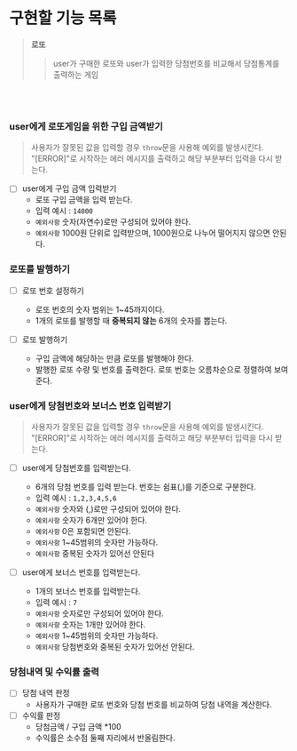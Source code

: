 # 구현할 기능 목록
>**로또**
> >user가 구매한 로또와 user가 입력한 당첨번호를 비교해서 당첨통계를 출력하는 게임</br>

</br>
</br>

### user에게 로또게임을 위한 구입 금액받기
> 사용자가 잘못된 값을 입력할 경우 `throw`문을 사용해 예외를 발생시킨다. </br> "[ERROR]"로 시작하는 에러 메시지를 출력하고 해당 부분부터 입력을 다시 받는다.
- [ ] user에게 구입 금액 입력받기
	- 로또 구입 금액을 입력 받는다.
	- 입력 예시 : `14000`
	- `예외사항` 숫자(자연수)로만 구성되어 있어야 한다.
	- `예외사항` 1000원 단위로 입력받으며, 1000원으로 나누어 떨어지지 않으면 안된다.

### 로또를 발행하기
- [ ] 로또 번호 설정하기
	- 로또 번호의 숫자 범위는 1~45까지이다.
	- 1개의 로또를 발행할 때 **중복되지 않는** 6개의 숫자를 뽑는다.

- [ ] 로또 발행하기
	- 구입 금액에 해당하는 만큼 로또를 발행해야 한다.
	- 발행한 로또 수량 및 번호를 출력한다. 로또 번호는 오름차순으로 정렬하여 보여준다.

### user에게 당첨번호와 보너스 번호 입력받기
> 사용자가 잘못된 값을 입력할 경우 `throw`문을 사용해 예외를 발생시킨다. </br> "[ERROR]"로 시작하는 에러 메시지를 출력하고 해당 부분부터 입력을 다시 받는다.
- [ ] user에게 당첨번호를 입력받는다.
	- 6개의 당첨 번호를 입력 받는다. 번호는 쉼표(,)를 기준으로 구분한다.
	- 입력 예시 : `1,2,3,4,5,6`
	- `예외사항` 숫자와 (,)로만 구성되어 있어야 한다.
	- `예외사항` 숫자가 6개만 있어야 한다. 
	- `예외사항` 0은 포함되면 안된다.
	- `예외사항` 1~45범위의 숫자만 가능하다. 
	- `예외사항` 중복된 숫자가 있어선 안된다

- [ ] user에게 보너스 번호를 입력받는다.
	- 1개의 보너스 번호를 입력받는다.
	- 입력 예시 : `7`
	- `예외사항` 숫자로만 구성되어 있어야 한다. 
	- `예외사항` 숫자는 1개만 있어야 한다.
	- `예외사항` 1~45범위의 숫자만 가능하다. 
	- `예외사항` 당첨번호와 중복된 숫자가 있어선 안된다.


### 당첨내역 및 수익률 출력
- [ ] 당첨 내역 판정
	- 사용자가 구매한 로또 번호와 당첨 번호를 비교하여 당첨 내역을 계산한다. 
- [ ] 수익률 판정
	- 당첨금액 / 구입 금액 *100
	- 수익률은 소수점 둘째 자리에서 반올림한다. 
